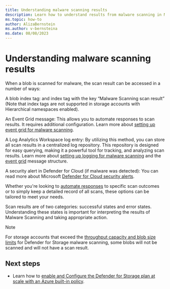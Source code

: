 ```yaml
---
title: Understanding malware scanning results
description: Learn how to understand results from malware scanning in Microsoft Defender for Storage.
ms.topic: how-to
author: AlizaBernstein
ms.author: v-bernsteina
ms.date: 08/08/2023
---
```


# Understanding malware scanning results

When a blob is scanned for malware, the scan result can be accessed in a number of ways: 

A blob index tag: and index tag with the key “Malware Scanning scan result” (Note that index tags are not supported in storage accounts with Hierarchical namespaces enabled). 

An Event Grid message: This allows you to automate responses to scan results. It requires additional configuration. Learn more about [setting up event grid for malware scanning](advanced-configurations-for-malware-scanning.md#setting-up-event-grid-for-malware-scanning).

A Log Analytics Workspace log entry: By utilizing this method, you can store all scan results in a centralized log repository. This repository is designed for easy querying, making it a powerful tool for tracking, and analyzing scan results. Learn more about [setting up logging for malware scanning](advanced-configurations-for-malware-scanning.md#setting-up-logging-for-malware-scanning) and the [event grid](defender-for-storage-malware-scan.md#event-grid-event) message structure.

A security alert in Defender for Cloud (if malware was detected): You can read more about Microsoft [Defender for Cloud security alerts](alerts-overview.md#what-are-security-alerts).

Whether you're looking to [automate responses](defender-for-storage-configure-malware-scan.md#set-up-automation) to specific scan outcomes or to simply keep a detailed record of all scans, these options can be tailored to meet your needs.

Scan results are of two categories: successful states and error states. Understanding these states is important for interpreting the results of Malware Scanning and taking appropriate action. 

> [!NOTE]
> For storage accounts that exceed the [throughput capacity and blob size limits](defender-for-storage-malware-scan.md#throughput-capacity-and-blob-size-limit) for Defender for Storage malware scanning, some blobs will not be scanned and will not have a scan result.

## Next steps

- Learn how to [enable and Configure the Defender for Storage plan at scale with an Azure built-in policy](defender-for-storage-policy-enablement.md).

